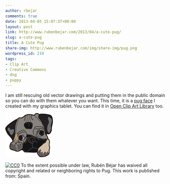 ```yaml
---
author: rbejar
comments: true
date: 2013-04-05 15:07:37+00:00
layout: post
link: http://www.rubenbejar.com/2013/04/a-cute-pug/
slug: a-cute-pug
title: A Cute Pug
share-img: http://www.rubenbejar.com/img/share-img/pug.png
wordpress_id: 219
tags:
- Clip Art
- Creative Commons
- dog
- puppy
---
```


I am still rescuing old vector drawings and putting them in the public domain so you can do with them whatever you want. This time, it is a [pug face](/download/Pug_SVG.zip) I created with my graphics tablet. You can find it in [Open Clip Art Library](http://openclipart.org/) too.

![Pug Face](/img/thumbs/pug.png)

<a rel="license" href="http://creativecommons.org/publicdomain/zero/1.0/"> <img src="http://i.creativecommons.org/p/zero/1.0/88x31.png" style="border-style: none;" alt="CC0" /></a> To the extent possible under law, Rubén Béjar has waived all copyright and related or neighboring rights to Pug. This work is published from: Spain.